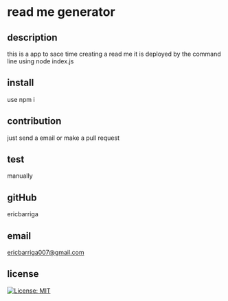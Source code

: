 # read me generator 


  ## description 
 
  this is a app to sace time creating a read me it is deployed by the command line using node index.js


  ## install

use npm i

  ## contribution 

  just send a email or make a pull request


  ## test 

  manually


  ## gitHub

  ericbarriga


  ## email

  ericbarriga007@gmail.com


  ## license

  [![License: MIT](https://img.shields.io/badge/License-MIT-yellow.svg)](https://opensource.org/licenses/MIT)

